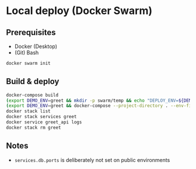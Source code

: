 # Local deploy (Docker Swarm)

## Prerequisites

- Docker (Desktop)
- (Git) Bash

```bash
docker swarm init
```

## Build & deploy

```bash
docker-compose build
(export DEMO_ENV=greet && mkdir -p swarm/temp && echo "DEPLOY_ENV=${DEMO_ENV}-demo" | cat - swarm/.env.${DEMO_ENV} swarm/.env > swarm/temp/.env.${DEMO_ENV})
(export DEMO_ENV=greet && docker-compose --project-directory . --env-file swarm/temp/.env.${DEMO_ENV} -f swarm/docker-compose.yml config | docker stack deploy --compose-file - ${DEMO_ENV})
docker stack list
docker stack services greet
docker service greet_api logs
docker stack rm greet
```

## Notes

- `services.db.ports` is deliberately not set on public environments
